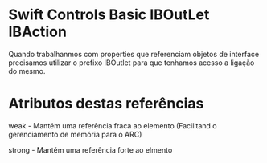 # Swift Controls Basic IBOutLet IBAction

Quando trabalhanmos com properties que referenciam objetos de interface precisamos utilizar o prefixo IBOutlet para que tenhamos acesso a ligação do mesmo.

# Atributos destas referências

  weak - Mantém uma referência fraca ao elemento (Facilitand o gerenciamento de memória para o ARC)

  strong - Mantém uma referência forte ao elmento

